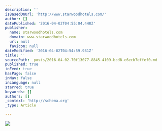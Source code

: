 ```yaml
---
description: ''
isBasedOnUrl: 'http://www.starwoodhotels.com/'
author: []
datePublished: '2016-04-02T04:55:04.440Z'
publisher:
  name: starwoodhotels.com
  domain: www.starwoodhotels.com
  url: null
  favicon: null
dateModified: '2016-04-02T04:54:59.931Z'
title: ''
sourcePath: _posts/2016-04-02-70f13077-8845-4109-bcd8-e6ecb7effef0.md
published: true
inFeed: true
hasPage: false
inNav: false
inLanguage: null
starred: true
keywords: []
authors: []
_context: 'http://schema.org'
_type: Article

---
```

![](https://cdn.atlassbx.com/FB/11042209031391/MMT15021_Q1_SWC_HP_1060x295_1215_EN.jpg)
